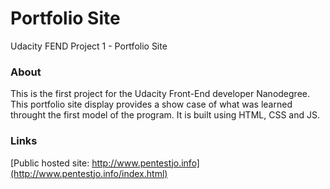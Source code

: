 # Portfolio Site
Udacity FEND Project 1 - Portfolio Site

### About
This is the first project for the Udacity Front-End developer Nanodegree. This portfolio site display provides a show case of what was learned throught the first model of the program. It is built using HTML, CSS and JS.

### Links

[Public hosted site: http://www.pentestjo.info](http://www.pentestjo.info/index.html)
